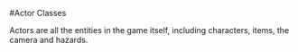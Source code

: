 #Actor Classes

Actors are all the entities in the game itself, including characters, items, the camera and hazards.
